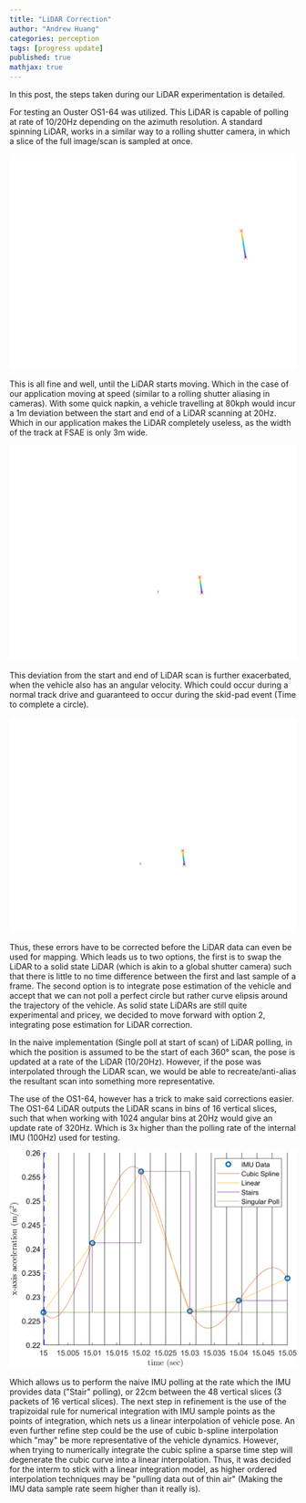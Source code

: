 ```yaml
---
title: "LiDAR Correction"
author: "Andrew Huang"
categories: perception
tags: [progress update]
published: true
mathjax: true
---
```


In this post, the steps taken during our LiDAR experimentation is detailed.

For testing an Ouster OS1-64 was utilized. This LiDAR is capable of polling at rate of 10/20Hz depending on the azimuth resolution. A standard spinning LiDAR, works in a similar way to a rolling shutter camera, in which a slice of the full image/scan is sampled at once. 

![image-center](/assets/img/lidar-correction/still_ani.gif)

This is all fine and well, until the LiDAR starts moving. Which in the case of our application moving at speed (similar to a rolling shutter aliasing in cameras). With some quick napkin, a vehicle travelling at 80kph would incur a 1m deviation between the start and end of a LiDAR scanning at 20Hz. Which in our application makes the LiDAR completely useless, as the width of the track at FSAE is only 3m wide.

![image-center](/assets/img/lidar-correction/straight_ani.gif)

This deviation from the start and end of LiDAR scan is further exacerbated, when the vehicle also has an angular velocity. Which could occur during a normal track drive and guaranteed to occur during the skid-pad event (Time to complete a circle).

![image-center](/assets/img/lidar-correction/curve_ani.gif)

Thus, these errors have to be corrected before the LiDAR data can even be used for mapping. Which leads us to two options, the first is to swap the LiDAR to a solid state LiDAR (which is akin to a global shutter camera) such that there is little to no time difference between the first and last sample of a frame. The second option is to integrate pose estimation of the vehicle and accept that we can not poll a perfect circle but rather curve elipsis around the trajectory of the vehicle. As solid state LiDARs are still quite experimental and pricey, we decided to move forward with option 2, integrating pose estimation for LiDAR correction.

In the naive implementation (Single poll at start of scan) of LiDAR polling, in which the position is assumed to be the start of each 360° scan, the pose is updated at a rate of the LiDAR (10/20Hz). However, if the pose was interpolated through the LiDAR scan, we would be able to recreate/anti-alias the resultant scan into something more representative.

The use of the OS1-64, however has a trick to make said corrections easier. The OS1-64 LiDAR outputs the LiDAR scans in bins of 16 vertical slices, such that when working with 1024 angular bins at 20Hz would give an update rate of 320Hz. Which is 3x higher than the polling rate of the internal IMU (100Hz) used for testing.

![image-center](/assets/img/lidar-correction/lidar_timing.png)

Which allows us to perform the naive IMU polling at the rate which the IMU provides data ("Stair" polling), or 22cm between the 48 vertical slices (3 packets of 16 vertical slices). The next step in refinement is the use of the trapizoidal rule for numerical integration with IMU sample points as the points of integration, which nets us a linear interpolation of vehicle pose. An even further refine step could be the use of cubic b-spline interpolation which "may" be more representative of the vehicle dynamics. However, when trying to numerically integrate the cubic spline a sparse time step will degenerate the cubic curve into a linear interpolation. Thus, it was decided for the interm to stick with a linear integration model, as higher ordered interpolation techniques may be "pulling data out of thin air" (Making the IMU data sample rate seem higher than it really is).